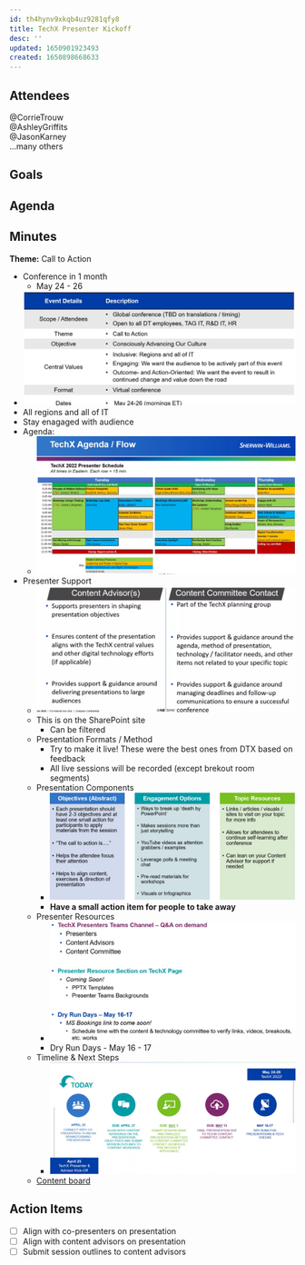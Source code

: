 ```yaml
---
id: th4hynv9xkqb4uz9281qfy8
title: TechX Presenter Kickoff
desc: ''
updated: 1650901923493
created: 1650898668633
---
```


## Attendees
@CorrieTrouw  
@AshleyGriffits  
@JasonKarney  
...many others  

## Goals

## Agenda

## Minutes
**Theme:** Call to Action
- Conference in 1 month
  - May 24 - 26
- ![](/assets/images/2022-04-25-11-03-50.png)
- All regions and all of IT 
- Stay enagaged with audience
- Agenda: 
  - ![](/assets/images/2022-04-25-11-06-58.png)
- Presenter Support
  - ![](/assets/images/2022-04-25-11-07-59.png)
  - This is on the SharePoint site
    - Can be filtered
  - Presentation Formats / Method
    - Try to make it live! These were the best ones from DTX based on feedback
    - All live sessions will be recorded (except brekout room segments)
  - Presentation Components
    - ![](/assets/images/2022-04-25-11-12-18.png)
    - **Have a small action item for people to take away**
  - Presenter Resources
    - ![](/assets/images/2022-04-25-11-14-41.png)
    - Dry Run Days - May 16 - 17
  - Timeline & Next Steps
    - ![](/assets/images/2022-04-25-11-15-48.png)
  - [Content board](https://swcompany.sharepoint.com/Sites/TechX2022/Lists/TechX%20Spring%202022%20Content/AllItems.aspx?OR=Teams%2DHL&CT=1650900076810&params=eyJBcHBOYW1lIjoiVGVhbXMtRGVza3RvcCIsIkFwcFZlcnNpb24iOiIyOC8yMjA0MDExMTQwOSJ9&viewid=6937ebeb%2D242d%2D4d75%2D9c42%2Dd26ecf8aa7d6)
## Action Items
- [ ] Align with co-presenters on presentation
- [ ] Align with content advisors on presentation
- [ ] Submit session outlines to content advisors 
